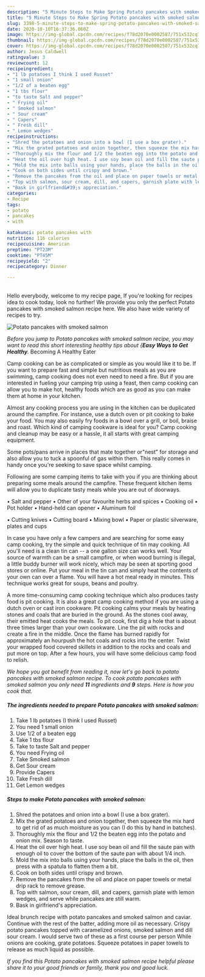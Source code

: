 ```yaml
---
description: "5 Minute Steps to Make Spring Potato pancakes with smoked salmon"
title: "5 Minute Steps to Make Spring Potato pancakes with smoked salmon"
slug: 3398-5-minute-steps-to-make-spring-potato-pancakes-with-smoked-salmon
date: 2020-10-10T16:37:36.060Z
image: https://img-global.cpcdn.com/recipes/f78d2070e0002587/751x532cq70/potato-pancakes-with-smoked-salmon-recipe-main-photo.jpg
thumbnail: https://img-global.cpcdn.com/recipes/f78d2070e0002587/751x532cq70/potato-pancakes-with-smoked-salmon-recipe-main-photo.jpg
cover: https://img-global.cpcdn.com/recipes/f78d2070e0002587/751x532cq70/potato-pancakes-with-smoked-salmon-recipe-main-photo.jpg
author: Jesus Caldwell
ratingvalue: 3
reviewcount: 12
recipeingredient:
- "1 lb potatoes I think I used Russet"
- "1 small onion"
- "1/2 of a beaten egg"
- "1 tbs flour"
- "to taste Salt and pepper"
- " Frying oil"
- " Smoked salmon"
- " Sour cream"
- " Capers"
- " Fresh dill"
- " Lemon wedges"
recipeinstructions:
- "Shred the potatoes and onion into a bowl (I use a box grater)."
- "Mix the grated potatoes and onion together, then squeeze the mix hard to get rid of as much moisture as you can (I do this by hand in batches)."
- "Thoroughly mix the flour and 1/2 the beaten egg into the potato and onion mix. Season to taste."
- "Heat the oil over high heat. I use soy bean oil and fill the saute pan with enough oil to cover the bottom of the saute pan with about 1/4 inch."
- "Mold the mix into balls using your hands, place the balls in the oil, then press with a spatula to flatten them a bit."
- "Cook on both sides until crispy and brown."
- "Remove the pancakes from the oil and place on paper towels or metal drip rack to remove grease."
- "Top with salmon, sour cream, dill, and capers, garnish plate with lemon wedges, and serve while pancakes are still warm."
- "Bask in girlfriend&#39;s appreciation."
categories:
- Recipe
tags:
- potato
- pancakes
- with

katakunci: potato pancakes with 
nutrition: 116 calories
recipecuisine: American
preptime: "PT23M"
cooktime: "PT45M"
recipeyield: "2"
recipecategory: Dinner

---
```

<br>
Hello everybody, welcome to my recipe page, If you're looking for recipes idea to cook today, look no further! We provide you only the perfect Potato pancakes with smoked salmon recipe here. We also have wide variety of recipes to try.
<br>


![Potato pancakes with smoked salmon](https://img-global.cpcdn.com/recipes/f78d2070e0002587/751x532cq70/potato-pancakes-with-smoked-salmon-recipe-main-photo.jpg)

<i>Before you jump to Potato pancakes with smoked salmon recipe, you may want to read this short interesting healthy tips about {<strong>Easy Ways to Get Healthy</strong>.</i>
Becoming A Healthy Eater

    
Camp cooking can be as complicated or simple as you would like it to be. If you want to prepare fast and simple but nutritious meals as you are swimming, camp cooking does not even need to need a fire. But if you are interested in fueling your camping trip using a feast, then camp cooking can allow you to make hot, healthy foods which are as good as you can make them at home in your kitchen.

 Almost any cooking process you are using in the kitchen can be duplicated around the campfire. For instance, use a dutch oven or pit cooking to bake your food. You may also easily fry foods in a bowl over a grill, or boil, braise and roast. Which kind of camping cookware is ideal for you? Camp cooking and cleanup may be easy or a hassle, it all starts with great camping equipment.

Some pots/pans arrive in places that mate together or"nest" for storage and also allow you to tuck a spoonful of gas within them. This really comes in handy once you're seeking to save space whilst camping.

Following are some camping items to take with you if you are thinking about preparing some meals around the campfire. These frequent kitchen items will allow you to duplicate tasty meals while you are out of doorways.

• Salt and pepper
• Other of your favourite herbs and spices
• Cooking oil
• Pot holder
• Hand-held can opener
• Aluminum foil

• Cutting knives
• Cutting board
• Mixing bowl
• Paper or plastic silverware, plates and cups

In case you have only a few campers and are searching for some easy camp cooking, try the simple and quick technique of tin may cooking. All you'll need is a clean tin can -- a one gallon size can works well. Your source of warmth can be a small campfire, or when wood burning is illegal, a little buddy burner will work nicely, which may be seen at sporting good stores or online. Put your meal in the tin can and simply heat the contents of your own can over a flame. You will have a hot meal ready in minutes.  This technique works great for soups, beans and poultry.

A more time-consuming camp cooking technique which also produces tasty food is pit cooking.  It is also a great camp cooking method if you are using a dutch oven or cast iron cookware. Pit cooking calms your meals by heating stones and coals that are buried in the ground. As the stones cool away, their emitted heat cooks the meals. To pit cook, first dig a hole that is about three times larger than your own cookware. Line the pit with rocks and create a fire in the middle. Once the flame has burned rapidly for approximately an hourpush the hot coals and rocks into the center. Twist your wrapped food covered skillets in addition to the rocks and coals and put more on top. After a few hours, you will have some delicious camp food to relish.


<i>We hope you got benefit from reading it, now let's go back to potato pancakes with smoked salmon recipe. To cook potato pancakes with smoked salmon you only need <strong>11</strong> ingredients and <strong>9</strong> steps. Here is how you cook that.
</i>

##### The ingredients needed to prepare Potato pancakes with smoked salmon:

1. Take 1 lb potatoes (I think I used Russet)
1. You need 1 small onion
1. Use 1/2 of a beaten egg
1. Take 1 tbs flour
1. Take to taste Salt and pepper
1. You need  Frying oil
1. Take  Smoked salmon
1. Get  Sour cream
1. Provide  Capers
1. Take  Fresh dill
1. Get  Lemon wedges


##### Steps to make Potato pancakes with smoked salmon:

1. Shred the potatoes and onion into a bowl (I use a box grater).
1. Mix the grated potatoes and onion together, then squeeze the mix hard to get rid of as much moisture as you can (I do this by hand in batches).
1. Thoroughly mix the flour and 1/2 the beaten egg into the potato and onion mix. Season to taste.
1. Heat the oil over high heat. I use soy bean oil and fill the saute pan with enough oil to cover the bottom of the saute pan with about 1/4 inch.
1. Mold the mix into balls using your hands, place the balls in the oil, then press with a spatula to flatten them a bit.
1. Cook on both sides until crispy and brown.
1. Remove the pancakes from the oil and place on paper towels or metal drip rack to remove grease.
1. Top with salmon, sour cream, dill, and capers, garnish plate with lemon wedges, and serve while pancakes are still warm.
1. Bask in girlfriend&#39;s appreciation.


Ideal brunch recipe with potato pancakes and smoked salmon and caviar. Continue with the rest of the batter, adding more oil as necessary. Crispy potato pancakes topped with caramelized onions, smoked salmon and dill sour cream. I would serve two of these as a first course per person While onions are cooking, grate potatoes. Squeeze potatoes in paper towels to release as much liquid as possible. 

<i>If you find this Potato pancakes with smoked salmon recipe helpful please share it to your good friends or family, thank you and good luck.</i>

